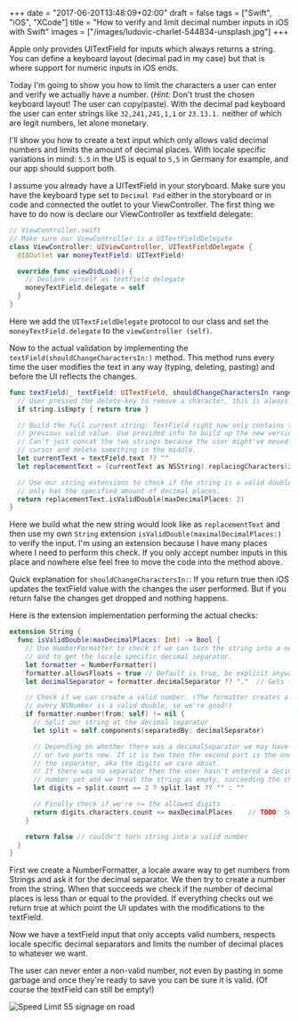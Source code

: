 +++
date = "2017-06-20T13:48:09+02:00"
draft = false
tags = ["Swift", "iOS", "XCode"]
title = "How to verify and limit decimal number inputs in iOS with Swift"
images = ["/images/ludovic-charlet-544834-unsplash.jpg"]
+++

Apple only provides UITextField for inputs which always returns a string. You can define a keyboard layout (decimal pad in my case) but that is where support for numeric inputs in iOS ends.<!--more-->

Today I'm going to show you how to limit the characters a user can enter and verify we actually have a number. (_Hint:_ Don't trust the chosen keyboard layout! The user can copy/paste). With the decimal pad keyboard the user can enter strings like `32,241,241,1,1` or `23.13.1.` neither of which are legit numbers, let alone monetary.

I'll show you how to create a text input which only allows valid decimal numbers and limits the amount of decimal places. With locale specific variations in mind: `5.5` in the US is equal to `5,5` in Germany for example, and our app should support both.

I assume you already have a UITextField in your storyboard. Make sure you have the keyboard type set to `Decimal Pad` either in the storyboard or in code and connected the outlet to your ViewController. The first thing we have to do now is declare our ViewController as textfield delegate:

```swift
// ViewController.swift
// Make sure our ViewController is a UITextFieldDelegate
class ViewController: UIViewController, UITextFieldDelegate {
  @IBOutlet var moneyTextField: UITextField!

  override func viewDidLoad() {
    // Declare ourself as textfield delegate
    moneyTextField.delegate = self
  }
}
```

Here we add the `UITextFieldDelegate` protocol to our class and set the `moneyTextField.delegate` to the `viewController (self)`.

Now to the actual validation by implementing the `textField(shouldChangeCharactersIn:)` method. This method runs every time the user modifies the text in any way (typing, deleting, pasting) and before the UI reflects the changes.

```swift
func textField(_ textField: UITextField, shouldChangeCharactersIn range: NSRange, replacementString string: String) -> Bool {
  // User pressed the delete-key to remove a character, this is always valid, return true to allow change
  if string.isEmpty { return true }

  // Build the full current string: TextField right now only contains the
  // previous valid value. Use provided info to build up the new version.
  // Can't just concat the two strings because the user might've moved the
  // cursor and delete something in the middle.
  let currentText = textField.text ?? ""
  let replacementText = (currentText as NSString).replacingCharacters(in: range, with: string)

  // Use our string extensions to check if the string is a valid double and
  // only has the specified amount of decimal places.
  return replacementText.isValidDouble(maxDecimalPlaces: 2)
}
```

Here we build what the new string would look like as `replacementText` and then use my own `String` extension `isValidDouble(maximalDecimalPlaces:)` to verify the input. I'm using an extension because I have many places where I need to perform this check. If you only accept number inputs in this place and nowhere else feel free to move the code into the method above.

Quick explanation for `shouldChangeCharactersIn:`: If you return true then iOS updates the textField value with the changes the user performed. But if you return false the changes get dropped and nothing happens.

Here is the extension implementation performing the actual checks:

```swift
extension String {
  func isValidDouble(maxDecimalPlaces: Int) -> Bool {
    // Use NumberFormatter to check if we can turn the string into a number
    // and to get the locale specific decimal separator.
    let formatter = NumberFormatter()
    formatter.allowsFloats = true // Default is true, be explicit anyways
    let decimalSeparator = formatter.decimalSeparator ?? "."  // Gets the locale specific decimal separator. If for some reason there is none we assume "." is used as separator.

    // Check if we can create a valid number. (The formatter creates a NSNumber, but
    // every NSNumber is a valid double, so we're good!)
    if formatter.number(from: self) != nil {
      // Split our string at the decimal separator
      let split = self.components(separatedBy: decimalSeparator)

      // Depending on whether there was a decimalSeparator we may have one
      // or two parts now. If it is two then the second part is the one after
      // the separator, aka the digits we care about.
      // If there was no separator then the user hasn't entered a decimal
      // number yet and we treat the string as empty, succeeding the check
      let digits = split.count == 2 ? split.last ?? "" : ""

      // Finally check if we're <= the allowed digits
      return digits.characters.count <= maxDecimalPlaces    // TODO: Swift 4.0 replace with digits.count, YAY!
    }

    return false // couldn't turn string into a valid number
  }
}
```

First we create a NumberFormatter, a locale aware way to get numbers from Strings and ask it for the decimal separator. We then try to create a number from the string. When that succeeds we check if the number of decimal places is less than or equal to the provided. If everything checks out we return true at which point the UI updates with the modifications to the textField.

Now we have a textField input that only accepts valid numbers, respects locale specific decimal separators and limits the number of decimal places to whatever we want.

The user can never enter a non-valid number, not even by pasting in some garbage and once they're ready to save you can be sure it is valid. (Of course the textField can still be empty!)


![Speed Limit 55 signage on road](/images/ludovic-charlet-544834-unsplash.jpg)
